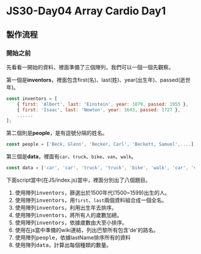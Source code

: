# JS30-Day04 Array Cardio Day1

## 製作流程
### 開始之前
先看看一開始的資料，裡面準備了三個陣列，我們可以一個一個先觀察。

第一個是**inventors**，裡面包含first(名)、last(姓)、year(出生年)、passed(逝世年)。
```javascript
const inventors = [
    { first: 'Albert', last: 'Einstein', year: 1879, passed: 1955 },
    { first: 'Isaac', last: 'Newton', year: 1643, passed: 1727 },
    ......
];
```

第二個則是**people**，是有逗號分隔的姓名。
```javascript
const people = ['Beck, Glenn', 'Becker, Carl', 'Beckett, Samuel',....];
```

第三個是**data**，裡面有`car`、`truck`、`bike`、`van`、`walk`。
```javascript
const data = ['car', 'car', 'truck', 'truck', 'bike', 'walk', 'car', 'van', 'bike', 'walk', 'car', 'van', 'car', 'truck' ];
```
下面script當中(在JS/index.js)當中，裡面分別出了八個題目。
1. 使用陣列<kbd>inventors</kbd>，篩選出於1500年代(1500~1599)出生的人。
2. 使用陣列<kbd>inventors</kbd>，用`first`、`last`兩個資料組合成一個全名。
3. 使用陣列<kbd>inventors</kbd>，利用出生年去排序。
4. 使用陣列<kbd>inventors</kbd>，將所有人的歲數加總。
5. 使用陣列<kbd>inventors</kbd>，依據歲數由大至小排序。
6. 使用在js當中準備的wiki連結，列出巴黎所有包含'de'的路名。
7. 使用陣列<kbd>people</kbd>，依據lastName排序所有的資料
8. 使用陣列<kbd>data</kbd>，計算出每個種類的數量。
